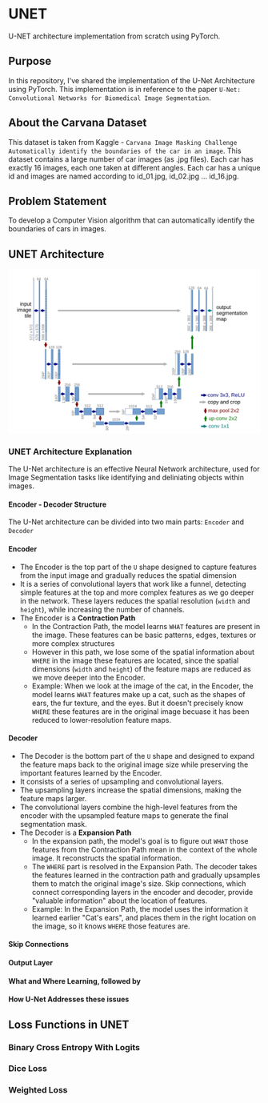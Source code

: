 # UNET
U-NET architecture implementation from scratch using PyTorch.

## Purpose
In this repository, I've shared the implementation of the U-Net Architecture using PyTorch. This implementation is in reference to the paper `U-Net: Convolutional Networks for Biomedical Image Segmentation`.

## About the Carvana Dataset
This dataset is taken from Kaggle - `Carvana Image Masking Challenge Automatically identify the boundaries of the car in an image`. This dataset contains a large number of car images (as .jpg files). Each car has exactly 16 images, each one taken at different angles. Each car has a unique id and images are named according to id_01.jpg, id_02.jpg … id_16.jpg.

## Problem Statement
To develop a Computer Vision algorithm that can automatically identify the boundaries of cars in images.

## UNET Architecture
![Alt text](UNET_Architecture.png)

### UNET Architecture Explanation
The U-Net architecture is an effective Neural Network architecture, used for Image Segmentation tasks like identifying and deliniating objects within images.

#### Encoder - Decoder Structure
The U-Net architecture can be divided into two main parts: `Encoder` and `Decoder` 

#### Encoder
- The Encoder is the top part of the `U` shape designed to capture features from the input image and gradually reduces the spatial dimension
- It is a series of convolutional layers that work like a funnel, detecting simple features at the top and more complex features as we go deeper in the network. These layers reduces the spatial resolution (`width` and `height`), while increasing the number of channels.
- The Encoder is a **Contraction Path**
    - In the Contraction Path, the model learns `WHAT` features are present in the image. These features can be basic patterns, edges, textures or more complex structures
    - However in this path, we lose some of the spatial information about `WHERE` in the image these features are located, since the spatial dimensions (`width` and `height`) of the feature maps are reduced as we move deeper into the Encoder.
    - Example: When we look at the image of the cat, in the Encoder, the model learns `WHAT` features make up a cat, such as the shapes of ears, the fur texture, and the eyes. But it doesn't precisely know `WHERE` these features are in the original image becuase it has been reduced to lower-resolution feature maps.

#### Decoder
- The Decoder is the bottom part of the `U` shape and designed to expand the feature maps back to the original image size while preserving the important features learned by the Encoder.
- It consists of a series of upsampling and convolutional layers.
- The upsampling layers increase the spatial dimensions, making the feature maps larger.
- The convolutional layers combine the high-level features from the encoder with the upsampled feature maps to generate the final segmentation mask.
- The Decoder is a **Expansion Path**
    - In the expansion path, the model's goal is to figure out `WHAT` those features from the Contraction Path mean in the context of the whole image. It reconstructs the spatial information.
    - The `WHERE` part is resolved in the Expansion Path. The decoder takes the features learned in the contraction path and gradually upsamples them to match the original image's size. Skip connections, which connect corresponding layers in the encoder and decoder, provide "valuable information" about the location of features.
    - Example: In the Expansion Path, the model uses the information it learned earlier "Cat's ears", and places them in the right location on the image, so it knows `WHERE` those features are.


#### Skip Connections
#### Output Layer
#### What and Where Learning, followed by
#### How U-Net Addresses these issues

## Loss Functions in UNET
### Binary Cross Entropy With Logits
### Dice Loss
### Weighted Loss